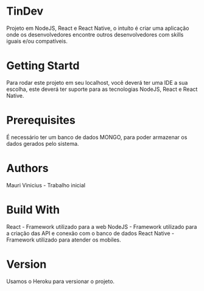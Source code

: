 # TinDev
Projeto em NodeJS, React e React Native, o intuíto é criar uma aplicação onde os desenvolvedores encontre outros desenvolvedores com skills iguais e/ou compatíveis.


# Getting Startd

Para rodar este projeto em seu localhost, você deverá ter uma IDE a sua escolha, este deverá ter suporte para as tecnologias NodeJS, React e React Native.

# Prerequisites

É necessário ter um banco de dados MONGO, para poder armazenar os dados gerados pelo sistema.

# Authors
Mauri Vinicius - Trabalho inicial

# Build With

React - Framework utilizado para a web
NodeJS - Framework utilizado para a criação das API e conexão com o banco de dados
React Native - Framework utilizado para atender os mobiles.

# Version
Usamos o Heroku para versionar o projeto.
